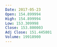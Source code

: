 ```yaml
---
Date: 2017-05-23
Open: 154.899994
High: 154.899994
Low: 153.309998
Close: 153.800003
Adj Close: 151.445801
Volume: 19918900
---
```

